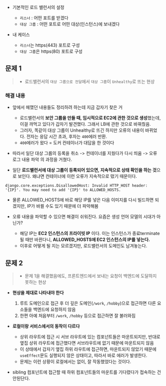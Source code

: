 - 기본적인 로드 밸런서의 설정
	- `리스너` : 어떤 포트를 받겠다
	- `대상 그룹` : 어떤 포트로 어떤 대상(인스턴스)에 보내겠다

- 내 케이스
	- `리스너`는 https(443) 포트로 구성
	- `대상 그룹`은 https(80) 포트로 구성

## 문제 1
> - 로드밸런서의 `대상 그룹으로 전달`에서 `대상 그룹`이 `Unhealthy`로 뜨는 현상

### 해결 내용
- 앞에서 헤맸던 내용들도 정리하려 하는데 지금 갑자기 찾은 거
	- 로드밸런서의 **보안 그룹을 만들 때, 임시적으로 EC2에 관한 것으로 생성**했는데, 이걸 까먹고 있다가 갑자기 발견했다. 그래서 LB에 관한 것으로 바꿔줬음.
	- 그러자, 똑같이 대상 그룹이 Unhealthy로 뜨긴 하지만 오류의 내용이 바뀌었다. 전자는 응답 시간 초과, 후자는 `400`에러 반환.
	- `400`에러가 왔다 = 도커 컨테이너가 대답을 한 것이다

- 따라서 일단 대상 그룹의 등록을 취소 -> 컨테이너를 지웠다가 다시 띄움 -> 오류 로그 내용 파악 의 과정을 거쳤다.
- 일단 **로드밸런서에 대상 그룹이 등록되어 있으면, 지속적으로 상태 확인을 하는 것**으로 보인다. 왜냐면 컨테이너에 이런 오류가 지속적으로 떴기 때문이다.
```
django.core.exceptions.DisallowedHost: Invalid HTTP_HOST header: '{IP}'. You may need to add '{IP}' to ALLOWED_HOSTS.
```
- 물론 ALLOWED_HOSTS에 바로 해당 IP를 넣은 다음 이미지를 다시 빌드하면 되겠지만, IP가 바뀔 수도 있기 때문에 더 파악해봄

- 오류 내용을 파악할 수 있으면 해결이 쉬워진다. 요즘은 생성 언어 모델의 시대가 아닌가?
	- 해당 IP는 **EC2 인스턴스의 프라이빗 IP** 이다. 이는 인스턴스가 종료terminate될 때만 바뀐다니, **ALLOWED_HOSTS에 EC2 인스턴스의 IP를 넣는다.**
	- 이후로 어떻게 될 지는 모르겠지만, 로드밸런서의 도메인도 남겨놓는다.

## 문제 2
> - 문제 1을 해결했음에도, 프론트엔드에서 보내는 요청이 백엔드에 도달하지 못하는 현상

- **현상을 제대로 나타내야 한다**
	1. 루트 도메인으로 접근 후 더 깊은 도메인(`/work`, `/hobby`)으로 접근하면 다른 요소들을 백엔드에 요청하지 않음
	2. 한편 아예 처음부터 `/work`, `/hobby` 등으로 접근하면 잘 불러와짐

- **로컬이랑 서비스에서의 동작이 다르다**
	- 상위 라우트에 접근 시 서브 라우트에 있는 컴포넌트들은 마운트되지만, 반대로 옆집 상위 라우트에 접근했다면 서브라우트에 없기 때문에 마운트되지 않음
	- 이 상태에서 갑자기 옆집 하위 라우트에 접근하면, 마운트되지 않았기 때문에 `useEffect`문도 실행되지 않은 상태이고, 따라서 바로 에러가 발생한다.
	- 문제는 이런 상황이 로컬에서는 없이, 잘 작동했었다는 것이다.

- sibling 컴포넌트에 접근할 때 하위 컴포넌트들의 마운트를 기다렸다가 접속하는 건 안된단다.